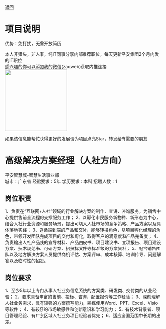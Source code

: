 [返回](../../)

# 项目说明

优势：免打扰，无需开放简历

本人非猎头，非人事，纯IT同事分享内部推荐职位，每天更新平安集团2个月内发的IT职位  
感兴趣的你可以添加我的微信(zaqweb)获取内推连接  
<img src="https://github.com/zaqweb/PA-IT-JOBS/blob/master/WechatICode.jpeg"  height="200" width="200">

如果该信息能帮忙获得更好的发展请为项目点亮Star，转发给有需要的朋友

# 高级解决方案经理（人社方向）
平安智慧城-智慧生活事业部  
城市：广东省 经验要求：5年 学历要求：本科  招聘人数：1

## 岗位职责
1、负责在“互联网+人社”领域的行业解决方案的制作、宣讲、咨询服务，为销售中心提供售前全流程的支撑服务工作；
2、以孵化市民服务新物种、新形态为中心，结合人社行业资源和服务场景，提出可切入人社市场的竞争策略、产品方案以及具体落地实践；
3、遵循端到端的产品和交付，能够转换角色，以项目孵化经理的角色，带领开发团队完成项目的交付和孵化，取得客户的满意度和产品完备度；
4、负责输出人社产品线的宣导材料、产品白皮书、项目建议书、立项报告、项目建设方案、技术规范书、可研方案、招投标文件等标准级的方案资料；
5、配合销售团队以及地方解决方案人员提供商机评估、方案评审、成本核算、培训传导、问题解答以及临时性的招投。

## 岗位要求
1、至少5年以上专门从事人社业务信息系统的方案类、研发类、交付类的从业经验；
2、要求具备丰富的售前、投标、咨询、配置报价等工作经验；
3、深刻理解人社业务需求，具有较强的方案撰写能力，熟练使用Word、PPT、Excel、Visio等软件；
4、有较好的市场敏感性和创新意识和学习能力；
5、有技术背景者、项目管理经验、有广东区域人社业务项目经验者优先；
6、适应全国范围中长期的出差。




